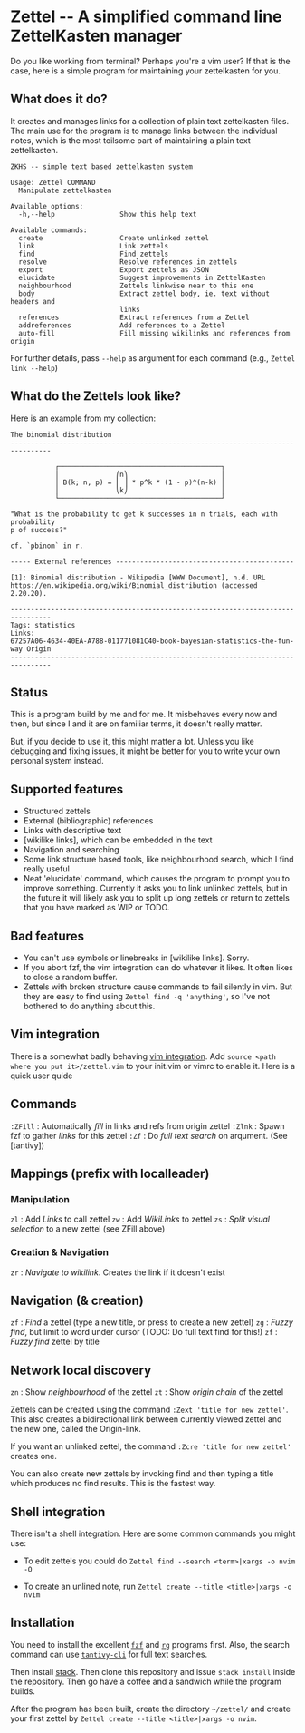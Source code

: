 # Zettel -- A simplified command line ZettelKasten manager

Do you like working from terminal? Perhaps you're a vim user?
If that is the case, here is a simple program for maintaining 
your zettelkasten for you.

## What does it do?

It creates and manages links for a collection of plain text
zettelkasten files. The main use for the program is to manage
links between the individual notes, which is the most toilsome
part of maintaining a plain text zettelkasten.

```
ZKHS -- simple text based zettelkasten system

Usage: Zettel COMMAND
  Manipulate zettelkasten

Available options:
  -h,--help                Show this help text

Available commands:
  create                   Create unlinked zettel
  link                     Link zettels
  find                     Find zettels
  resolve                  Resolve references in zettels
  export                   Export zettels as JSON
  elucidate                Suggest improvements in ZettelKasten
  neighbourhood            Zettels linkwise near to this one
  body                     Extract zettel body, ie. text without headers and
                           links
  references               Extract references from a Zettel
  addreferences            Add references to a Zettel
  auto-fill                Fill missing wikilinks and references from origin
```

For further details, pass `--help` as argument for each command (e.g., `Zettel link --help`)

## What do the Zettels look like?

Here is an example from my collection:

```
The binomial distribution
--------------------------------------------------------------------------------

           ┌────────────────────────────────────────┐
           │              ⎛n⎞                       │
           │ B(k; n, p) = ⎜ ⎟ * p^k * (1 - p)^(n-k) │
           │              ⎝k⎠                       │
           └────────────────────────────────────────┘

"What is the probability to get k successes in n trials, each with probability
p of success?"

cf. `pbinom` in r.

----- External references ------------------------------------------------------
[1]: Binomial distribution - Wikipedia [WWW Document], n.d. URL https://en.wikipedia.org/wiki/Binomial_distribution (accessed 2.20.20).

--------------------------------------------------------------------------------
Tags: statistics
Links: 
67257A06-4634-40EA-A788-011771081C40-book-bayesian-statistics-the-fun-way Origin
--------------------------------------------------------------------------------
```



## Status

This is a program build by me and for me. It misbehaves every now and then,
but since I and it are on familiar terms, it doesn't really matter.

But, if you decide to use it, this might matter a lot. Unless you like
debugging and fixing issues, it might be better for you to write your
own personal system instead.

## Supported features

* Structured zettels
* External (bibliographic) references
* Links with descriptive text
* [wikilike links], which can be embedded in the text
* Navigation and searching
* Some link structure based tools, like neighbourhood search, which
  I find really useful
* Neat 'elucidate' command, which causes the program to prompt you to
  improve something. Currently it asks you to link unlinked zettels, but
  in the future it will likely ask you to split up long zettels or 
  return to zettels that you have marked as WIP or TODO.

## Bad features

* You can't use symbols or linebreaks in [wikilike links]. Sorry.
* If you abort fzf, the vim integration can do whatever it likes.
  It often likes to close a random buffer.
* Zettels with broken structure cause commands to fail silently in
  vim. But they are easy to find using `Zettel find -q 'anything'`,
  so I've not bothered to do anything about this.

## Vim integration

There is a somewhat badly behaving [vim integration](zettel.vim). Add
`source <path where you put it>/zettel.vim` to your init.vim or vimrc to
enable it. Here is a quick user quide

## Commands

`:ZFill` : Automatically *fill* in links and refs from origin zettel
`:Zlnk`  : Spawn fzf to gather *links* for this zettel
`:Zf`    : Do *full text search* on arqument. (See [tantivy])

## Mappings (prefix with localleader)
    
### Manipulation
`zl`    : Add *Links* to call zettel 
`zw`    : Add *WikiLinks* to zettel 
`zs`    : *Split visual selection* to a new zettel (see ZFill above)

### Creation & Navigation
`zr`    : *Navigate to wikilink*. Creates the link if it doesn't
        exist

## Navigation (& creation)
`zf`    : *Find* a zettel (type a new title, or press <ctrl-n> to 
        create a new zettel)
`zg`    : *Fuzzy find*, but limit to word under cursor (TODO: Do full
        text find for this!)
`zf`    : *Fuzzy find* zettel by title

## Network local discovery 
`zn`    : Show *neighbourhood* of the zettel
`zt`    : Show *origin chain* of the zettel

Zettels can be created using the command `:Zext 'title for new zettel'`. This
also creates a bidirectional link between currently viewed zettel and the new
one, called the Origin-link.  

If you want an unlinked zettel, the command `:Zcre 'title for new zettel'`
creates one.

You can also create new zettels by invoking find and then typing a title which
produces no find results. This is the fastest way.

## Shell integration

There isn't a shell integration. Here are some common commands
you might use:

* To edit zettels you could do `Zettel find --search <term>|xargs -o nvim -O`

* To create an unlined note, run `Zettel create --title <title>|xargs -o nvim`

## Installation

You need to install the excellent [`fzf`](https://github.com/junegunn/fzf) and
[`rg`](https://github.com/BurntSushi/ripgrep) programs first.  Also, the search
command can use [`tantivy-cli`](https://github.com/tantivy-search/tantivy-cli)
for full text searches.

Then install
[stack](https://docs.haskellstack.org/en/stable/install_and_upgrade/). Then
clone this repository and issue `stack install` inside the repository. Then go
have a coffee and a sandwich while the program builds.

After the program has been built, create the directory `~/zettel/` and
create your first zettel by `Zettel create --title <title>|xargs -o nvim`.

